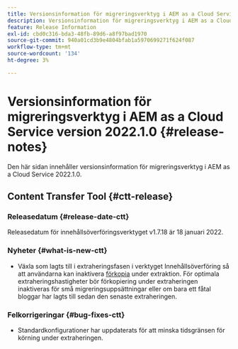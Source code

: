 ```yaml
---
title: Versionsinformation för migreringsverktyg i AEM as a Cloud Service version 2022.1.0
description: Versionsinformation för migreringsverktyg i AEM as a Cloud Service version 2022.1.0
feature: Release Information
exl-id: cbd0c316-bda3-48fb-89d6-a8f97bad1970
source-git-commit: 940a01cd3b9e4804bfab1a5970699271f624f087
workflow-type: tm+mt
source-wordcount: '134'
ht-degree: 3%

---
```


# Versionsinformation för migreringsverktyg i AEM as a Cloud Service version 2022.1.0 {#release-notes}

Den här sidan innehåller versionsinformation för migreringsverktyg i AEM as a Cloud Service 2022.1.0.

## Content Transfer Tool {#ctt-release}

### Releasedatum {#release-date-ctt}

Releasedatum för innehållsöverföringsverktyget v1.7.18 är 18 januari 2022.

### Nyheter {#what-is-new-ctt}

* Växla som lagts till i extraheringsfasen i verktyget Innehållsöverföring så att användarna kan inaktivera [förkopia](https://experienceleague.adobe.com/docs/experience-manager-cloud-service/moving/cloud-migration/content-transfer-tool/handling-large-content-repositories.html?lang=en) under extraktion. För optimala extraheringshastigheter bör förkopiering under extraheringen inaktiveras för små migreringsuppsättningar eller om bara ett fåtal bloggar har lagts till sedan den senaste extraheringen.

### Felkorrigeringar {#bug-fixes-ctt}

* Standardkonfigurationer har uppdaterats för att minska tidsgränsen för körning under extraheringen.
